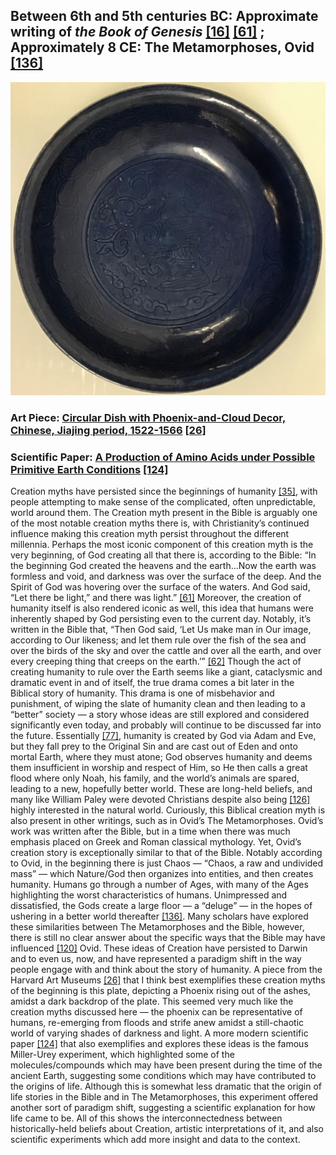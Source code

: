 ## Between 6th and 5th centuries BC: Approximate writing of <em>the Book of Genesis</em> [[16]](https://web.mit.edu/jywang/www/cef/Bible/NIV/NIV_Bible/GEN+1.html) [[61]](https://biblehub.com/bsb/genesis/1.htm) ; Approximately 8 CE: The Metamorphoses, Ovid [[136]](https://www.theoi.com/Text/OvidMetamorphoses1.html)

![pic](/images/5.jpg)

### Art Piece: [Circular Dish with Phoenix-and-Cloud Decor, Chinese, Jiajing period, 1522-1566](https://harvardartmuseums.org/collections/object/205500?position=31) [[26]](https://harvardartmuseums.org/collections/object/205500)

### Scientific Paper: [A Production of Amino Acids under Possible Primitive Earth Conditions](https://www.jstor.org/stable/1680569?origin=JSTOR-pdf) [[124]](https://faculty.jsd.claremont.edu/dmcfarlane/bio145mcfarlane/PDFs/miller_prebiotic%20souppdf.pdf)

Creation myths have persisted since the beginnings of humanity [[35]](https://www.cs.williams.edu/~lindsey/myths/myths.html), with people attempting to make sense of the complicated, often unpredictable, world around them. The Creation myth present in the Bible is arguably one of the most notable creation myths there is, with Christianity’s continued influence making this creation myth persist throughout the different millennia. Perhaps the most iconic component of this creation myth is the very beginning, of God creating all that there is, according to the Bible: “In the beginning God created the heavens and the earth…Now the earth was formless and void, and darkness was over the surface of the deep. And the Spirit of God was hovering over the surface of the waters. And God said, “Let there be light,” and there was light.” [[61]](https://biblehub.com/bsb/genesis/1.htm) Moreover, the creation of humanity itself is also rendered iconic as well, this idea that humans were inherently shaped by God persisting even to the current day. Notably, it’s written in the Bible that, “Then God said, ‘Let Us make man in Our image, according to Our likeness; and let them rule over the fish of the sea and over the birds of the sky and over the cattle and over all the earth, and over every creeping thing that creeps on the earth.’” [[62]](https://bible.knowing-jesus.com/Genesis/1/26) Though the act of creating humanity to rule over the Earth seems like a giant, cataclysmic and dramatic event in and of itself, the true drama comes a bit later in the Biblical story of humanity. This drama is one of misbehavior and punishment, of wiping the slate of humanity clean and then leading to a “better” society — a story whose ideas are still explored and considered significantly even today, and probably will continue to be discussed far into the future. Essentially [[77]](https://answersingenesis.org/bible-timeline/how-does-mans-history-fit-with-the-biblical-timeline/), humanity is created by God via Adam and Eve, but they fall prey to the Original Sin and are cast out of Eden and onto mortal Earth, where they must atone; God observes humanity and deems them insufficient in worship and respect of Him, so He then calls a great flood where only Noah, his family, and the world’s animals are spared, leading to a new, hopefully better world. These are long-held beliefs, and many like William Paley were devoted Christians despite also being [[126]](https://iep.utm.edu/theo-nat/#:~:text=Natural%20theology%20is%20a%20program,appealing%20to%20any%20divine%20revelation.) highly interested in the natural world. Curiously, this Biblical creation myth is also present in other writings, such as in Ovid’s The Metamorphoses. Ovid’s work was written after the Bible, but in a time when there was much emphasis placed on Greek and Roman classical mythology. Yet, Ovid’s creation story is exceptionally similar to that of the Bible. Notably according to Ovid, in the beginning there is just Chaos — “Chaos, a raw and undivided mass” — which Nature/God then organizes into entities, and then creates humanity. Humans go through a number of Ages, with many of the Ages highlighting the worst characteristics of humans. Unimpressed and dissatisfied, the Gods create a large floor — a “deluge” — in the hopes of ushering in a better world thereafter [[136]](https://www.theoi.com/Text/OvidMetamorphoses1.html). Many scholars have explored these similarities between The Metamorphoses and the Bible, however, there is still no clear answer about the specific ways that the Bible may have influenced [[120]](https://www.theoi.com/Text/OvidMetamorphoses1.html) Ovid. These ideas of Creation have persisted to Darwin and to even us, now, and have represented a paradigm shift in the way people engage with and think about the story of humanity. A piece from the Harvard Art Museums [[26]](https://harvardartmuseums.org/collections/object/205500) that I think best exemplifies these creation myths of the beginning is this plate, depicting a Phoenix rising out of the ashes, amidst a dark backdrop of the plate. This seemed very much like the creation myths discussed here — the phoenix can be representative of humans, re-emerging from floods and strife anew amidst a still-chaotic world of varying shades of darkness and light. A more modern scientific paper [[124]](https://faculty.jsd.claremont.edu/dmcfarlane/bio145mcfarlane/PDFs/miller_prebiotic%20souppdf.pdf) that also exemplifies and explores these ideas is the famous Miller-Urey experiment, which highlighted some of the molecules/compounds which may have been present during the time of the ancient Earth, suggesting some conditions which may have contributed to the origins of life. Although this is somewhat less dramatic that the origin of life stories in the Bible and in The Metamorphoses, this experiment offered another sort of paradigm shift, suggesting a scientific explanation for how life came to be. All of this shows the interconnectedness between historically-held beliefs about Creation, artistic interpretations of it, and also scientific experiments which add more insight and data to the context. 
